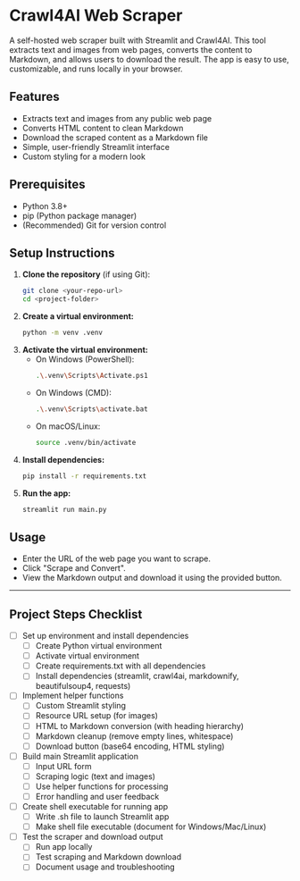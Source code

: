 # Crawl4AI Web Scraper

A self-hosted web scraper built with Streamlit and Crawl4AI. This tool extracts text and images from web pages, converts the content to Markdown, and allows users to download the result. The app is easy to use, customizable, and runs locally in your browser.

## Features
- Extracts text and images from any public web page
- Converts HTML content to clean Markdown
- Download the scraped content as a Markdown file
- Simple, user-friendly Streamlit interface
- Custom styling for a modern look

## Prerequisites
- Python 3.8+
- pip (Python package manager)
- (Recommended) Git for version control

## Setup Instructions
1. **Clone the repository** (if using Git):
   ```sh
   git clone <your-repo-url>
   cd <project-folder>
   ```
2. **Create a virtual environment:**
   ```sh
   python -m venv .venv
   ```
3. **Activate the virtual environment:**
   - On Windows (PowerShell):
     ```sh
     .\.venv\Scripts\Activate.ps1
     ```
   - On Windows (CMD):
     ```sh
     .\.venv\Scripts\activate.bat
     ```
   - On macOS/Linux:
     ```sh
     source .venv/bin/activate
     ```
4. **Install dependencies:**
   ```sh
   pip install -r requirements.txt
   ```
5. **Run the app:**
   ```sh
   streamlit run main.py
   ```

## Usage
- Enter the URL of the web page you want to scrape.
- Click "Scrape and Convert".
- View the Markdown output and download it using the provided button.

---

## Project Steps Checklist
- [ ] Set up environment and install dependencies
  - [ ] Create Python virtual environment
  - [ ] Activate virtual environment
  - [ ] Create requirements.txt with all dependencies
  - [ ] Install dependencies (streamlit, crawl4ai, markdownify, beautifulsoup4, requests)
- [ ] Implement helper functions
  - [ ] Custom Streamlit styling
  - [ ] Resource URL setup (for images)
  - [ ] HTML to Markdown conversion (with heading hierarchy)
  - [ ] Markdown cleanup (remove empty lines, whitespace)
  - [ ] Download button (base64 encoding, HTML styling)
- [ ] Build main Streamlit application
  - [ ] Input URL form
  - [ ] Scraping logic (text and images)
  - [ ] Use helper functions for processing
  - [ ] Error handling and user feedback
- [ ] Create shell executable for running app
  - [ ] Write .sh file to launch Streamlit app
  - [ ] Make shell file executable (document for Windows/Mac/Linux)
- [ ] Test the scraper and download output
  - [ ] Run app locally
  - [ ] Test scraping and Markdown download
  - [ ] Document usage and troubleshooting 